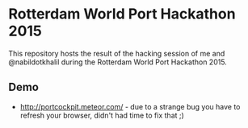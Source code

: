 # Rotterdam World Port Hackathon 2015

This repository hosts the result of the hacking session of me and @nabildotkhalil during the Rotterdam World Port Hackathon 2015.

## Demo
- http://portcockpit.meteor.com/ - due  to a strange bug you have to refresh your browser, didn't had time to fix that ;)

